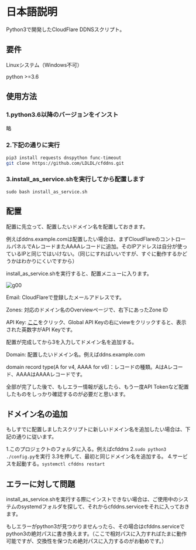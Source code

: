 # 日本語説明

Python3で開発したCloudFlare DDNSスクリプト。

## 要件

Linuxシステム（Windows不可）

python >=3.6

## 使用方法

### 1.python3.6以降のバージョンをインスト

略

### 2.下記の通りに実行

```bash
pip3 install requests dnspython func-timeout
git clone https://github.com/LDLDL/cfddns.git
```
### 3.install_as_service.shを実行してから配置します

`sudo bash install_as_service.sh`

## 配置

配置に先立って、配置したいドメイン名を配置しておきます。

例えばddns.example.comは配置したい場合は、まずCloudFlareのコントロールパネルでAレコードまたAAAAレコードに追加。そのIPアドレスは自分が使っているIPと同じではいけない。（同じにすればいいですが、すぐに動作するかどうかはわかりにくいですから）

install_as_service.shを実行すると、配置メニューに入ります。

![g00](https://user-images.githubusercontent.com/81149482/129917531-d499ae47-79ab-44b0-910b-e1f2a98fc68c.png)

Email: CloudFlareで登録したメールアドレスです。

Zones: 対応のドメイン名のOverviewページで、右下にあったZone ID

API Key: [ここ](https://dash.cloudflare.com/profile/api-tokens)をクリック、Global API Keyの右にviewをクリックすると、表示された英数字がAPI Keyです。

配置が完成してから3を入力してドメイン名を追加する。

Domain: 配置したいドメイン名。例えばddns.example.com

domain record type(A for v4, AAAA for v6)：レコードの種類。AはAレコード、AAAAはAAAAレコードです。

全部が完了した後で、もしエラー情報が返したら、もう一度API Tokenなど配置したものをしっかり確認するのが必要だと思います。

## ドメイン名の追加

もしすでに配置しましたスクリプトに新しいドメイン名を追加したい場合は、下記の通りに従います。

1.このプロジェクトのフォルダに入る。例えばcfddns
2.`sudo python3 ./config.py`を実行
3.3を押して、最初と同じドメイン名を追加する。
4.サービスを起動する。`systemctl cfddns restart`

## エラーに対して問題

install_as_service.shを実行する際にインストできない場合は、ご使用中のシステムのsystemdフォルダを探して、それからcfddns.serviceをそれに入っておきます。

もしエラーがpython3が見つかりませんったら、その場合はcfddns.serviceでpython3の絶対パスに書き換えます。（ここで相対パスに入力すればたまに動作可能ですが、交換性を保つため絶対パスに入力するのがお勧めです。）
